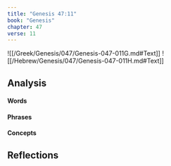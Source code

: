 ```yaml
---
title: "Genesis 47:11"
book: "Genesis"
chapter: 47
verse: 11
---
```

![[/Greek/Genesis/047/Genesis-047-011G.md#Text]]
![[/Hebrew/Genesis/047/Genesis-047-011H.md#Text]]

## Analysis

#### Words

#### Phrases

#### Concepts

## Reflections
